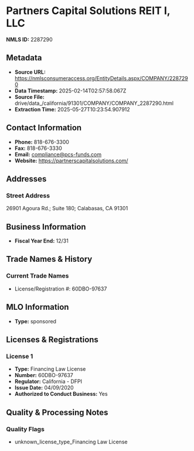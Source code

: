 # Partners Capital Solutions REIT I, LLC

**NMLS ID:** 2287290

## Metadata
- **Source URL:** https://nmlsconsumeraccess.org/EntityDetails.aspx/COMPANY/2287290
- **Data Timestamp:** 2025-02-14T02:57:58.067Z
- **Source File:** drive/data_/california/91301/COMPANY/COMPANY_2287290.html
- **Extraction Time:** 2025-05-27T10:23:54.907912

## Contact Information
- **Phone:** 818-676-3300
- **Fax:** 818-676-3330
- **Email:** compliance@pcs-funds.com
- **Website:** https://partnerscapitalsolutions.com/

## Addresses
### Street Address
26901 Agoura Rd.; Suite 180; Calabasas, CA 91301

## Business Information
- **Fiscal Year End:** 12/31

## Trade Names & History
### Current Trade Names
- License/Registration #: 60DBO-97637

## MLO Information
- **Type:** sponsored

## Licenses & Registrations

### License 1
- **Type:** Financing Law License
- **Number:** 60DBO-97637
- **Regulator:** California - DFPI
- **Issue Date:** 04/09/2020
- **Authorized to Conduct Business:** Yes

## Quality & Processing Notes
### Quality Flags
- unknown_license_type_Financing Law License
